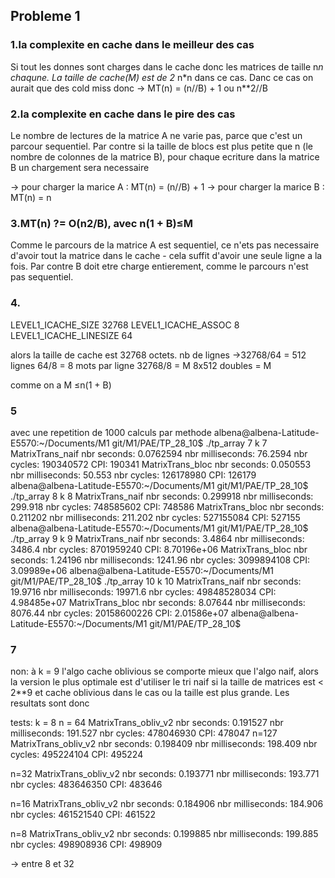 ## Probleme 1 
### 1.la complexite en cache dans le meilleur des cas
 Si tout les donnes sont charges dans le cache donc les matrices de taille n*n chaqune. La taille de cache(M) est de 2* n*n dans ce cas. Danc ce cas on aurait que des cold miss donc
-> MT(n) = (n//B) + 1 ou n**2//B
### 2.la complexite en cache dans le pire des cas
Le nombre de lectures de la matrice A ne varie pas, parce que c'est un parcour sequentiel. Par contre si la taille de blocs est plus petite que n (le nombre de colonnes de la matrice B), pour chaque ecriture dans la matrice B un chargement sera necessaire

-> pour charger la marice A : MT(n) = (n//B) + 1
-> pour charger la marice B : MT(n) = n

### 3.MT(n) ?= O(n2/B), avec n(1 + B)≤M
Comme le parcours de la matrice A est sequentiel, ce n'ets pas necessaire d'avoir tout la matrice dans le cache - cela suffit d'avoir une seule ligne a la fois. Par contre B doit etre charge entierement, comme le parcours n'est pas sequentiel.

### 4.
LEVEL1_ICACHE_SIZE                 32768
LEVEL1_ICACHE_ASSOC                8
LEVEL1_ICACHE_LINESIZE             64

alors la taille de cache est 32768 octets.
nb de lignes ->32768/64 = 512 lignes
64/8 = 8 mots par ligne
32768/8 = M
8x512 doubles = M

comme on a M ≤n(1 + B)


### 5
avec une repetition de 1000 calculs par methode
albena@albena-Latitude-E5570:~/Documents/M1 git/M1/PAE/TP_28_10$ ./tp_array 7
k 7
MatrixTrans_naif 
nbr seconds: 0.0762594
nbr milliseconds: 76.2594
nbr cycles: 190340572
CPI: 190341
MatrixTrans_bloc 
nbr seconds: 0.050553
nbr milliseconds: 50.553
nbr cycles: 126178980
CPI: 126179
albena@albena-Latitude-E5570:~/Documents/M1 git/M1/PAE/TP_28_10$ ./tp_array 8
k 8
MatrixTrans_naif 
nbr seconds: 0.299918
nbr milliseconds: 299.918
nbr cycles: 748585602
CPI: 748586
MatrixTrans_bloc 
nbr seconds: 0.211202
nbr milliseconds: 211.202
nbr cycles: 527155084
CPI: 527155
albena@albena-Latitude-E5570:~/Documents/M1 git/M1/PAE/TP_28_10$ ./tp_array 9
k 9
MatrixTrans_naif 
nbr seconds: 3.4864
nbr milliseconds: 3486.4
nbr cycles: 8701959240
CPI: 8.70196e+06
MatrixTrans_bloc 
nbr seconds: 1.24196
nbr milliseconds: 1241.96
nbr cycles: 3099894108
CPI: 3.09989e+06
albena@albena-Latitude-E5570:~/Documents/M1 git/M1/PAE/TP_28_10$ ./tp_array 10
k 10
MatrixTrans_naif 
nbr seconds: 19.9716
nbr milliseconds: 19971.6
nbr cycles: 49848528034
CPI: 4.98485e+07
MatrixTrans_bloc 
nbr seconds: 8.07644
nbr milliseconds: 8076.44
nbr cycles: 20158600226
CPI: 2.01586e+07
albena@albena-Latitude-E5570:~/Documents/M1 git/M1/PAE/TP_28_10$ 

### 7 
non:
à k = 9 l'algo cache oblivious se comporte mieux que l'algo naif, alors la version le plus optimale est d'utiliser le tri naif si la taille de matrices 
est < 2**9 et cache oblivious dans le cas ou la taille est plus grande. Les resultats sont donc

tests:
k = 8
n = 64
MatrixTrans_obliv_v2 
nbr seconds: 0.191527
nbr milliseconds: 191.527
nbr cycles: 478046930
CPI: 478047
n=127
MatrixTrans_obliv_v2 
nbr seconds: 0.198409
nbr milliseconds: 198.409
nbr cycles: 495224104
CPI: 495224

n=32
MatrixTrans_obliv_v2 
nbr seconds: 0.193771
nbr milliseconds: 193.771
nbr cycles: 483646350
CPI: 483646

n=16
MatrixTrans_obliv_v2 
nbr seconds: 0.184906
nbr milliseconds: 184.906
nbr cycles: 461521540
CPI: 461522

n=8
MatrixTrans_obliv_v2 
nbr seconds: 0.199885
nbr milliseconds: 199.885
nbr cycles: 498908936
CPI: 498909

-> entre 8 et 32
